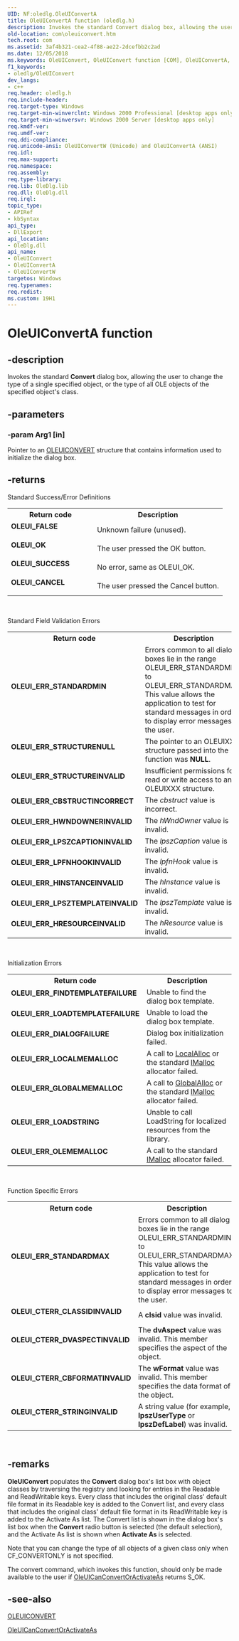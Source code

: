 ```yaml
---
UID: NF:oledlg.OleUIConvertA
title: OleUIConvertA function (oledlg.h)
description: Invokes the standard Convert dialog box, allowing the user to change the type of a single specified object, or the type of all OLE objects of the specified object's class.
old-location: com\oleuiconvert.htm
tech.root: com
ms.assetid: 3af4b321-cea2-4f88-ae22-2dcefbb2c2ad
ms.date: 12/05/2018
ms.keywords: OleUIConvert, OleUIConvert function [COM], OleUIConvertA, OleUIConvertW, _ole_OleUIConvert, com.oleuiconvert, oledlg/OleUIConvert, oledlg/OleUIConvertA, oledlg/OleUIConvertW
f1_keywords:
- oledlg/OleUIConvert
dev_langs:
- c++
req.header: oledlg.h
req.include-header: 
req.target-type: Windows
req.target-min-winverclnt: Windows 2000 Professional [desktop apps only]
req.target-min-winversvr: Windows 2000 Server [desktop apps only]
req.kmdf-ver: 
req.umdf-ver: 
req.ddi-compliance: 
req.unicode-ansi: OleUIConvertW (Unicode) and OleUIConvertA (ANSI)
req.idl: 
req.max-support: 
req.namespace: 
req.assembly: 
req.type-library: 
req.lib: OleDlg.lib
req.dll: OleDlg.dll
req.irql: 
topic_type:
- APIRef
- kbSyntax
api_type:
- DllExport
api_location:
- OleDlg.dll
api_name:
- OleUIConvert
- OleUIConvertA
- OleUIConvertW
targetos: Windows
req.typenames: 
req.redist: 
ms.custom: 19H1
---
```


# OleUIConvertA function


## -description


Invokes the standard <b>Convert</b> dialog box, allowing the user to change the type of a single specified object, or the type of all OLE objects of the specified object's class.


## -parameters




### -param Arg1 [in]

Pointer to an <a href="https://docs.microsoft.com/windows/desktop/api/oledlg/ns-oledlg-oleuiconverta">OLEUICONVERT</a> structure that contains information used to initialize the dialog box.


## -returns




Standard Success/Error Definitions



<table>
<tr>
<th>Return code</th>
<th>Description</th>
</tr>
<tr>
<td width="40%">
<dl>
<dt><b>OLEUI_FALSE</b></dt>
</dl>
</td>
<td width="60%">
Unknown failure (unused).

</td>
</tr>
<tr>
<td width="40%">
<dl>
<dt><b>OLEUI_OK</b></dt>
</dl>
</td>
<td width="60%">
The user pressed the OK button.

</td>
</tr>
<tr>
<td width="40%">
<dl>
<dt><b>OLEUI_SUCCESS</b></dt>
</dl>
</td>
<td width="60%">
No error, same as OLEUI_OK.

</td>
</tr>
<tr>
<td width="40%">
<dl>
<dt><b>OLEUI_CANCEL</b></dt>
</dl>
</td>
<td width="60%">
The user pressed the Cancel button.

</td>
</tr>
</table>
 


Standard Field Validation Errors



<table>
<tr>
<th>Return code</th>
<th>Description</th>
</tr>
<tr>
<td width="40%">
<dl>
<dt><b>OLEUI_ERR_STANDARDMIN</b></dt>
</dl>
</td>
<td width="60%">
Errors common to all dialog boxes lie in the range OLEUI_ERR_STANDARDMIN to OLEUI_ERR_STANDARDMAX. This value allows the application to test for standard messages in order to display error messages to the user.

</td>
</tr>
<tr>
<td width="40%">
<dl>
<dt><b>OLEUI_ERR_STRUCTURENULL</b></dt>
</dl>
</td>
<td width="60%">
The pointer to an OLEUIXXX structure passed into the function was <b>NULL</b>.

</td>
</tr>
<tr>
<td width="40%">
<dl>
<dt><b>OLEUI_ERR_STRUCTUREINVALID</b></dt>
</dl>
</td>
<td width="60%">
Insufficient permissions for read or write access to an OLEUIXXX structure.

</td>
</tr>
<tr>
<td width="40%">
<dl>
<dt><b>OLEUI_ERR_CBSTRUCTINCORRECT</b></dt>
</dl>
</td>
<td width="60%">
The <i>cbstruct</i> value is incorrect.

</td>
</tr>
<tr>
<td width="40%">
<dl>
<dt><b>OLEUI_ERR_HWNDOWNERINVALID</b></dt>
</dl>
</td>
<td width="60%">
The <i>hWndOwner</i> value is invalid.

</td>
</tr>
<tr>
<td width="40%">
<dl>
<dt><b>OLEUI_ERR_LPSZCAPTIONINVALID</b></dt>
</dl>
</td>
<td width="60%">
The <i>lpszCaption</i> value is invalid.

</td>
</tr>
<tr>
<td width="40%">
<dl>
<dt><b>OLEUI_ERR_LPFNHOOKINVALID</b></dt>
</dl>
</td>
<td width="60%">
The <i>lpfnHook</i> value is invalid.

</td>
</tr>
<tr>
<td width="40%">
<dl>
<dt><b>OLEUI_ERR_HINSTANCEINVALID</b></dt>
</dl>
</td>
<td width="60%">
The <i>hInstance</i> value is invalid.

</td>
</tr>
<tr>
<td width="40%">
<dl>
<dt><b>OLEUI_ERR_LPSZTEMPLATEINVALID</b></dt>
</dl>
</td>
<td width="60%">
The <i>lpszTemplate</i> value is invalid.

</td>
</tr>
<tr>
<td width="40%">
<dl>
<dt><b>OLEUI_ERR_HRESOURCEINVALID</b></dt>
</dl>
</td>
<td width="60%">
The <i>hResource</i> value is invalid.

</td>
</tr>
</table>
 


Initialization Errors



<table>
<tr>
<th>Return code</th>
<th>Description</th>
</tr>
<tr>
<td width="40%">
<dl>
<dt><b>OLEUI_ERR_FINDTEMPLATEFAILURE</b></dt>
</dl>
</td>
<td width="60%">
Unable to find the dialog box template.

</td>
</tr>
<tr>
<td width="40%">
<dl>
<dt><b>OLEUI_ERR_LOADTEMPLATEFAILURE</b></dt>
</dl>
</td>
<td width="60%">
Unable to load the dialog box template.

</td>
</tr>
<tr>
<td width="40%">
<dl>
<dt><b>OLEUI_ERR_DIALOGFAILURE</b></dt>
</dl>
</td>
<td width="60%">
Dialog box initialization failed.

</td>
</tr>
<tr>
<td width="40%">
<dl>
<dt><b>OLEUI_ERR_LOCALMEMALLOC</b></dt>
</dl>
</td>
<td width="60%">
A call to <a href="https://docs.microsoft.com/windows/desktop/api/winbase/nf-winbase-localalloc">LocalAlloc</a> or the standard <a href="https://docs.microsoft.com/windows/desktop/api/objidl/nn-objidl-imalloc">IMalloc</a> allocator failed.

</td>
</tr>
<tr>
<td width="40%">
<dl>
<dt><b>OLEUI_ERR_GLOBALMEMALLOC</b></dt>
</dl>
</td>
<td width="60%">
A call to <a href="https://docs.microsoft.com/windows/desktop/api/winbase/nf-winbase-globalalloc">GlobalAlloc</a> or the standard <a href="https://docs.microsoft.com/windows/desktop/api/objidl/nn-objidl-imalloc">IMalloc</a> allocator failed.

</td>
</tr>
<tr>
<td width="40%">
<dl>
<dt><b>OLEUI_ERR_LOADSTRING</b></dt>
</dl>
</td>
<td width="60%">
Unable to call LoadString for localized resources from the library.

</td>
</tr>
<tr>
<td width="40%">
<dl>
<dt><b>OLEUI_ERR_OLEMEMALLOC</b></dt>
</dl>
</td>
<td width="60%">
A call to the standard <a href="https://docs.microsoft.com/windows/desktop/api/objidl/nn-objidl-imalloc">IMalloc</a> allocator failed.

</td>
</tr>
</table>
 


Function Specific Errors



<table>
<tr>
<th>Return code</th>
<th>Description</th>
</tr>
<tr>
<td width="40%">
<dl>
<dt><b>OLEUI_ERR_STANDARDMAX</b></dt>
</dl>
</td>
<td width="60%">
Errors common to all dialog boxes lie in the range OLEUI_ERR_STANDARDMIN to OLEUI_ERR_STANDARDMAX. This value allows the application to test for standard messages in order to display error messages to the user.

</td>
</tr>
<tr>
<td width="40%">
<dl>
<dt><b>OLEUI_CTERR_CLASSIDINVALID</b></dt>
</dl>
</td>
<td width="60%">
A <b>clsid</b> value was invalid.

</td>
</tr>
<tr>
<td width="40%">
<dl>
<dt><b>OLEUI_CTERR_DVASPECTINVALID</b></dt>
</dl>
</td>
<td width="60%">
The <b>dvAspect</b> value was invalid. This member specifies the aspect of the object.

</td>
</tr>
<tr>
<td width="40%">
<dl>
<dt><b>OLEUI_CTERR_CBFORMATINVALID</b></dt>
</dl>
</td>
<td width="60%">
The <b>wFormat</b> value was invalid. This member specifies the data format of the object.

</td>
</tr>
<tr>
<td width="40%">
<dl>
<dt><b>OLEUI_CTERR_STRINGINVALID</b></dt>
</dl>
</td>
<td width="60%">
A string value (for example, <b>lpszUserType</b> or <b>lpszDefLabel</b>) was invalid.

</td>
</tr>
</table>
 




## -remarks



<b>OleUIConvert</b> populates the <b>Convert</b> dialog box's list box with object classes by traversing the registry and looking for entries in the Readable and ReadWritable keys. Every class that includes the original class' default file format in its Readable key is added to the Convert list, and every class that includes the original class' default file format in its ReadWritable key is added to the Activate As list. The Convert list is shown in the dialog box's list box when the <b>Convert</b> radio button is selected (the default selection), and the Activate As list is shown when <b>Activate As</b> is selected.



Note that you can change the type of all objects of a given class only when CF_CONVERTONLY is not specified.

The convert command, which invokes this function, should only be made available to the user if <a href="https://docs.microsoft.com/windows/desktop/api/oledlg/nf-oledlg-oleuicanconvertoractivateas">OleUICanConvertOrActivateAs</a> returns S_OK. 





## -see-also




<a href="https://docs.microsoft.com/windows/desktop/api/oledlg/ns-oledlg-oleuiconverta">OLEUICONVERT</a>



<a href="https://docs.microsoft.com/windows/desktop/api/oledlg/nf-oledlg-oleuicanconvertoractivateas">OleUICanConvertOrActivateAs</a>
 

 

